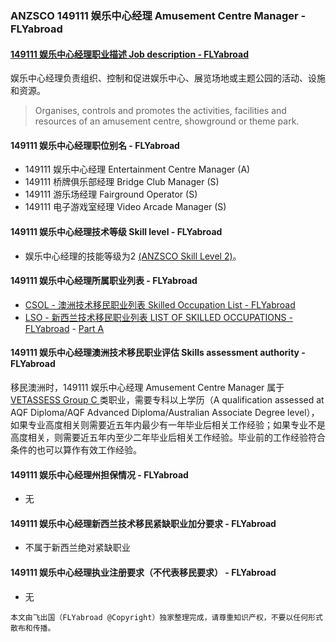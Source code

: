 ### ANZSCO 149111 娱乐中心经理 Amusement Centre Manager - FLYabroad ###

####  [149111 娱乐中心经理职业描述 Job description - FLYabroad](http://www.flyabroadvisa.com/anzsco/1491.html#149111)

娱乐中心经理负责组织、控制和促进娱乐中心、展览场地或主题公园的活动、设施和资源。

> Organises, controls and promotes the activities, facilities and resources of an amusement centre, showground or theme park.

#### 149111 娱乐中心经理职位别名 - FLYabroad
 
- 149111	 娱乐中心经理 Entertainment Centre Manager (A)
- 149111 桥牌俱乐部经理 Bridge Club Manager (S)
- 149111 游乐场经理 Fairground Operator (S)
- 149111 电子游戏室经理 Video Arcade Manager (S)

#### 149111 娱乐中心经理技术等级 Skill level - FLYabroad

- 娱乐中心经理的技能等级为2 [(ANZSCO Skill Level 2)](http://www.flyabroadvisa.com/anzsco/)。

#### 149111 娱乐中心经理所属职业列表 - FLYabroad

- [CSOL - 澳洲技术移民职业列表 Skilled Occupation List - FLYabroad](http://www.flyabroadvisa.com/sol/)
- [LSO - 新西兰技术移民职业列表 LIST OF SKILLED OCCUPATIONS - FLYabroad](http://nz.flyabroadvisa.com/lso/) - [Part A](parta)

#### 149111 娱乐中心经理澳洲技术移民职业评估 Skills assessment authority - FLYabroad

移民澳洲时，149111 娱乐中心经理 Amusement Centre Manager 属于 [VETASSESS Group C ](http://www.flyabroadvisa.com/ass/vetassess.html)类职业，需要专科以上学历（A qualification assessed at AQF Diploma/AQF Advanced Diploma/Australian Associate Degree level），如果专业高度相关则需要近五年内最少有一年毕业后相关工作经验；如果专业不是高度相关，则需要近五年内至少二年毕业后相关工作经验。毕业前的工作经验符合条件的也可以算作有效工作经验。

#### 149111 娱乐中心经理州担保情况 - FLYabroad

- 无

#### 149111 娱乐中心经理新西兰技术移民紧缺职业加分要求 - FLYabroad

- 不属于新西兰绝对紧缺职业

#### 149111 娱乐中心经理执业注册要求（不代表移民要求） - FLYabroad

- 无

`本文由飞出国（FLYabroad @Copyright）独家整理完成，请尊重知识产权，不要以任何形式散布和传播。`